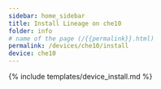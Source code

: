 ```yaml
---
sidebar: home_sidebar
title: Install Lineage on che10
folder: info
# name of the page (/{{permalink}}.html)
permalink: /devices/che10/install
device: che10
---
```

{% include templates/device_install.md %}
